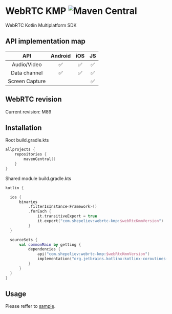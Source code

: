 # WebRTC KMP ![Maven Central](https://img.shields.io/maven-central/v/com.shepeliev/webrtc-kmp?style=flat-square)

WebRTC Kotlin Multiplatform SDK

## API implementation map
 API | Android | iOS | JS 
 :-: | :-----: | :-: | :---: 
 Audio/Video |  :white_check_mark: | :white_check_mark: | :white_check_mark:
 Data channel | :white_check_mark: | :white_check_mark: | :white_check_mark:
 Screen Capture | | | :white_check_mark:

## WebRTC revision
Current revision: M89

## Installation
Root build.gradle.kts

```Kotlin
allprojects {
    repositories {
        mavenCentral()
    }
}
```

Shared module build.gradle.kts
```Kotlin
kotlin {

  ios {
      binaries
          .filterIsInstance<Framework>()
          .forEach {
              it.transitiveExport = true
              it.export("com.shepeliev:webrtc-kmp:$webRtcKmmVersion")
          }
  }

  sourceSets {
      val commonMain by getting {
          dependencies {
              api("com.shepeliev:webrtc-kmp:$webRtcKmmVersion")
              implementation("org.jetbrains.kotlinx:kotlinx-coroutines-core:1.6.4")
          }
      }
  }
}
```

## Usage

Please reffer to [sample](sample/README.md).
